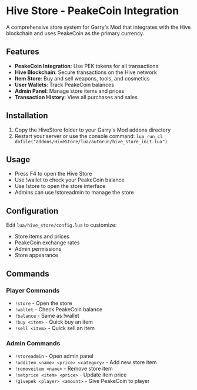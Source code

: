 # Hive Store - PeakeCoin Integration

A comprehensive store system for Garry's Mod that integrates with the Hive blockchain and uses PeakeCoin as the primary currency.

## Features

- **PeakeCoin Integration**: Use PEK tokens for all transactions
- **Hive Blockchain**: Secure transactions on the Hive network
- **Item Store**: Buy and sell weapons, tools, and cosmetics
- **User Wallets**: Track PeakeCoin balances
- **Admin Panel**: Manage store items and prices
- **Transaction History**: View all purchases and sales

## Installation

1. Copy the HiveStore folder to your Garry's Mod addons directory
2. Restart your server or use the console command: `lua_run_cl dofile("addons/HiveStore/lua/autorun/hive_store_init.lua")`

## Usage

- Press F4 to open the Hive Store
- Use !wallet to check your PeakeCoin balance
- Use !store to open the store interface
- Admins can use !storeadmin to manage the store

## Configuration

Edit `lua/hive_store/config.lua` to customize:
- Store items and prices
- PeakeCoin exchange rates
- Admin permissions
- Store appearance

## Commands

### Player Commands
- `!store` - Open the store
- `!wallet` - Check PeakeCoin balance
- `!balance` - Same as !wallet
- `!buy <item>` - Quick buy an item
- `!sell <item>` - Quick sell an item

### Admin Commands
- `!storeadmin` - Open admin panel
- `!additem <name> <price> <category>` - Add new store item
- `!removeitem <name>` - Remove store item
- `!setprice <item> <price>` - Update item price
- `!givepek <player> <amount>` - Give PeakeCoin to player
